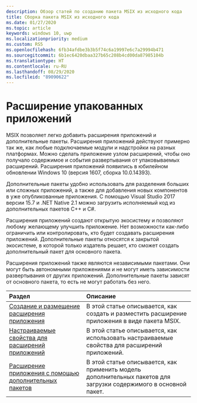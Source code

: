 ```yaml
---
description: Обзор статей по созданию пакета MSIX из исходного кода
title: Сборка пакета MSIX из исходного кода
ms.date: 01/27/2020
ms.topic: article
keywords: windows 10, uwp
ms.localizationpriority: medium
ms.custom: RS5
ms.openlocfilehash: 6fb34afdbe3b3b5f74c6a19997e6c7a29994b471
ms.sourcegitcommit: 6b1ec6420dbaa327b65c208b4cd00da87985104b
ms.translationtype: HT
ms.contentlocale: ru-RU
ms.lasthandoff: 08/29/2020
ms.locfileid: "89090622"
---
```

# <a name="extend-your-packaged-applications"></a>Расширение упакованных приложений

MSIX позволяет легко добавить расширения приложений и дополнительные пакеты. Расширения приложений действуют примерно так же, как любые подключаемые модули и надстройки на разных платформах. Можно сделать приложение узлом расширений, чтобы оно получало содержимое и события развертывания от упаковываемых расширений. Расширения приложений появились в юбилейном обновлении Windows 10 (версия 1607, сборка 10.0.14393).

Дополнительные пакеты удобно использовать для разделения больших или сложных приложений, а также для добавления новых компонентов в уже опубликованные приложения. С помощью Visual Studio 2017 версии 15.7 и .NET Native 2.1 можно загрузить исполняемый код из дополнительных пакетов C++ и C#.

Расширения приложений создают открытую экосистему и позволяют любому желающему улучшить приложение. Нет возможности как-либо ограничить или контролировать, кто будет создавать расширения приложений. Дополнительные пакеты относятся к закрытой экосистеме, в которой только издатель решает, кто сможет создать дополнительный пакет для основного пакета.

Расширения приложений также являются независимыми пакетами. Они могут быть автономными приложениями и не могут иметь зависимости развертывания от других приложений.  Дополнительные пакеты зависят от основного пакета, то есть не могут работать без него.

|Раздел| Описание |
|:---|:---|
|[Создание и размещение расширения приложения](/windows/uwp/launch-resume/how-to-create-an-extension?context=%252fwindows%252fmsix%252frender)|В этой статье описывается, как создать и разместить расширение приложения в виде пакета MSIX. |
[Настраиваемые свойства для расширений приложений](custom-props-app-extensions.md)|В этой статье описывается, как использовать настраиваемые свойства для расширений приложений. |
|[Расширение приложения с помощью дополнительных пакетов](../package/optional-packages-with-executable-code.md)| В этой статье описывается, как применить модель дополнительных пакетов для загрузки содержимого в основной пакет. |
